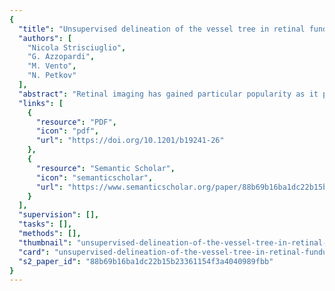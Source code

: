 ```yaml
---
{
  "title": "Unsupervised delineation of the vessel tree in retinal fundus images",
  "authors": [
    "Nicola Strisciuglio",
    "G. Azzopardi",
    "M. Vento",
    "N. Petkov"
  ],
  "abstract": "Retinal imaging has gained particular popularity as it provides an opportunity to diagnose various medical pathologies in a non-invasive way. One of the basic and very important steps in the analysis of such images is the delineation of the vessel tree from the background. Such segmentation facilitates the investigation of the morphological characteristics of the vessel tree and the analysis of any lesions in the background, which are both indicators for various pathologies. We propose a novel method called B-COSFIRE for the delineation of the vessel tree. It is based on the classic COSFIRE approach, which is a trainable nonlinear filtering method. The responses of a B-COSFIRE filter is achieved by combining the responses of difference-of-Gaussians filters whose areas of support are determined in an automatic configuration step. We configure two types of B-COSFIRE filters, one that responds selectively along vessels and another that is selective to vessel endings. The segmentation of the vessel tree is achieved by summing up the response maps of both types of filters followed by thresholding. We demonstrate high effectiveness of the proposed approach by performing experiments on four public data sets, namely DRIVE, STARE, CHASE DB1 and HRF. The delineation approach that we propose also has lower time complexity than existing methods.",
  "links": [
    {
      "resource": "PDF",
      "icon": "pdf",
      "url": "https://doi.org/10.1201/b19241-26"
    },
    {
      "resource": "Semantic Scholar",
      "icon": "semanticscholar",
      "url": "https://www.semanticscholar.org/paper/88b69b16ba1dc22b15b23361154f3a4040989fbb"
    }
  ],
  "supervision": [],
  "tasks": [],
  "methods": [],
  "thumbnail": "unsupervised-delineation-of-the-vessel-tree-in-retinal-fundus-images-thumb.jpg",
  "card": "unsupervised-delineation-of-the-vessel-tree-in-retinal-fundus-images-card.jpg",
  "s2_paper_id": "88b69b16ba1dc22b15b23361154f3a4040989fbb"
}
---
```


